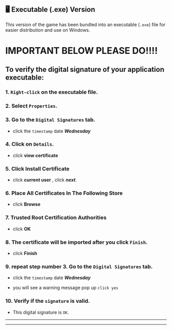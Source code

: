 ## 🖥 Executable (.exe) Version

This version of the game has been bundled into an executable (`.exe`) file for easier distribution and use on Windows.


# IMPORTANT BELOW PLEASE DO!!!!

## To verify the digital signature of your application executable:

### 1. `Right-click` on the executable file.

### 2. Select `Properties`.
    
### 3. Go to the `Digital Signatures` tab.

- click the `timestamp` date ***Wednesday***

### 4. Click on `Details`.

- click **view certificate**

### 5. Click Install Certificate
   
- click **current user** , click ***next***.

### 6. Place All Certificates In The Following Store

- click **Browse**

### 7. Trusted Root Certification Authorities

- click **OK**

### 8. The certificate will be imported after you click `Finish`.

- click **Finish**

### 9. repeat step number 3. Go to the `Digital Signatures` tab.

- click the `timestamp` date ***Wednesday***

- you will see a warning message pop up `click yes`

### 10. Verify if the `signature` is valid.

- This digital signature is `OK`.

---
---
